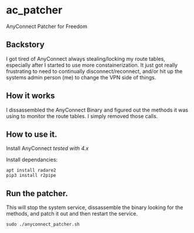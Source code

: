 # ac_patcher
AnyConnect Patcher for Freedom

## Backstory
I got tired of AnyConnect always stealing/locking my route tables, especially after I started to use more constainerization. It just got really frustrating to need to continually disconnect/reconnect, and/or hit up the systems admin person (me) to change the VPN side of things.

## How it works
I dissassembled the AnyConnect Binary and figured out the methods it was using to monitor the route tables. I simply removed those calls.

## How to use it.
Install AnyConnect
*tested with 4.x*

Install dependancies:

```
apt install radare2
pip3 install r2pipe
```

## Run the patcher.
This will stop the system service, dissassemble the binary looking for the methods, and patch it out and then restart the service.

```
sudo ./anyconnect_patcher.sh
```

